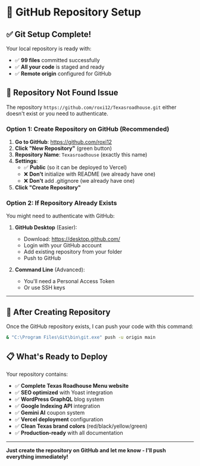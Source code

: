 # 🔧 GitHub Repository Setup

## ✅ Git Setup Complete!
Your local repository is ready with:
- ✅ **99 files** committed successfully
- ✅ **All your code** is staged and ready
- ✅ **Remote origin** configured for GitHub

## 🚨 Repository Not Found Issue

The repository `https://github.com/roxi12/Texasroadhouse.git` either doesn't exist or you need to authenticate.

### Option 1: Create Repository on GitHub (Recommended)

1. **Go to GitHub**: https://github.com/roxi12
2. **Click "New Repository"** (green button)
3. **Repository Name**: `Texasroadhouse` (exactly this name)
4. **Settings**:
   - ✅ **Public** (so it can be deployed to Vercel)
   - ❌ **Don't** initialize with README (we already have one)
   - ❌ **Don't** add .gitignore (we already have one)
5. **Click "Create Repository"**

### Option 2: If Repository Already Exists

You might need to authenticate with GitHub:

1. **GitHub Desktop** (Easier):
   - Download: https://desktop.github.com/
   - Login with your GitHub account
   - Add existing repository from your folder
   - Push to GitHub

2. **Command Line** (Advanced):
   - You'll need a Personal Access Token
   - Or use SSH keys

---

## 🚀 After Creating Repository

Once the GitHub repository exists, I can push your code with this command:

```bash
& "C:\Program Files\Git\bin\git.exe" push -u origin main
```

## 📋 What's Ready to Deploy

Your repository contains:
- ✅ **Complete Texas Roadhouse Menu website**
- ✅ **SEO optimized** with Yoast integration
- ✅ **WordPress GraphQL** blog system
- ✅ **Google Indexing API** integration
- ✅ **Gemini AI** coupon system
- ✅ **Vercel deployment** configuration
- ✅ **Clean Texas brand colors** (red/black/yellow/green)
- ✅ **Production-ready** with all documentation

---

**Just create the repository on GitHub and let me know - I'll push everything immediately!**
